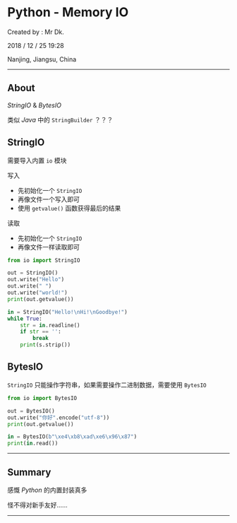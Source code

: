# Python - Memory IO

Created by : Mr Dk.

2018 / 12 / 25 19:28

Nanjing, Jiangsu, China

---

## About

_StringIO_ & _BytesIO_

类似 _Java_ 中的 `StringBuilder` ？？？

## StringIO

需要导入内置 `io` 模块

写入

* 先初始化一个 `StringIO`
* 再像文件一个写入即可
* 使用 `getvalue()` 函数获得最后的结果

读取

* 先初始化一个 `StringIO`
* 再像文件一样读取即可

```python
from io import StringIO

out = StringIO()
out.write("Hello")
out.write(" ")
out.write("world!")
print(out.getvalue())

in = StringIO("Hello!\nHi!\nGoodbye!")
while True:
    str = in.readline()
    if str == '':
        break
    print(s.strip())
```

## BytesIO

`StringIO` 只能操作字符串，如果需要操作二进制数据，需要使用 `BytesIO`

```python
from io import BytesIO

out = BytesIO()
out.write("你好".encode("utf-8"))
print(out.getvalue())

in = BytesIO(b"\xe4\xb8\xad\xe6\x96\x87")
print(in.read())
```

---

## Summary

感慨 _Python_ 的内置封装真多

怪不得对新手友好......

---

